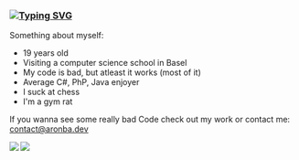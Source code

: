 ### [![Typing SVG](https://readme-typing-svg.herokuapp.com?color=F73200&multiline=true&lines=Message+hello+%3D+new+Message(%22Hi%22))](https://git.io/typing-svg)
Something about myself:
- 19 years old
- Visiting a  computer science school in Basel 
- My code is bad, but atleast it works (most of it) 
- Average C#, PhP, Java enjoyer
- I  suck at chess 
- I'm a gym rat 

If you wanna see some really bad Code check out my work or contact me: contact@aronba.dev


<p>
<img align="left" src="https://github-readme-stats.vercel.app/api?username=AronBA&&layout=compact&count_private=true&show_icons=true&hide_border=true&card_width=200&include_all_commits=true&bg_color=0D1117&title_color=FFFFFF&text_color=FFFFFF&icon_color=FFFFFF"/>
<img align="left" src="https://github-readme-stats.vercel.app/api/top-langs/?username=AronBA&layout=compact&hide_border=true&card_width=200&bg_color=0D1117&title_color=FFFFFF&text_color=FFFFFF&icon_color=FFFFFF"/>


